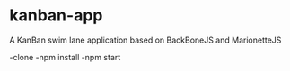 # kanban-app
A KanBan swim lane application based on BackBoneJS and MarionetteJS

-clone
-npm install
-npm start
